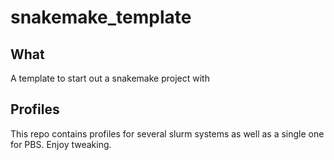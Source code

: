 # snakemake_template

## What
A template to start out a snakemake project with


## Profiles
This repo contains profiles for several slurm systems as well as a single one for PBS. Enjoy tweaking.
